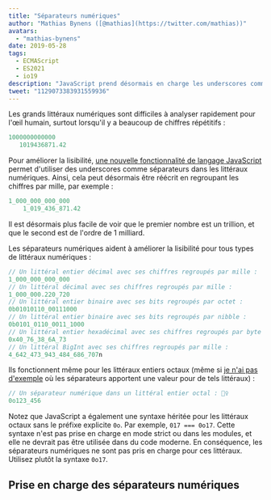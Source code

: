 ```yaml
---
title: "Séparateurs numériques"
author: "Mathias Bynens ([@mathias](https://twitter.com/mathias))"
avatars: 
  - "mathias-bynens"
date: 2019-05-28
tags: 
  - ECMAScript
  - ES2021
  - io19
description: "JavaScript prend désormais en charge les underscores comme séparateurs dans les littéraux numériques, augmentant ainsi la lisibilité et la maintenabilité du code source."
tweet: "1129073383931559936"
---
```

Les grands littéraux numériques sont difficiles à analyser rapidement pour l'œil humain, surtout lorsqu'il y a beaucoup de chiffres répétitifs :

```js
1000000000000
   1019436871.42
```

Pour améliorer la lisibilité, [une nouvelle fonctionnalité de langage JavaScript](https://github.com/tc39/proposal-numeric-separator) permet d'utiliser des underscores comme séparateurs dans les littéraux numériques. Ainsi, cela peut désormais être réécrit en regroupant les chiffres par mille, par exemple :

<!--truncate-->
```js
1_000_000_000_000
    1_019_436_871.42
```

Il est désormais plus facile de voir que le premier nombre est un trillion, et que le second est de l'ordre de 1 milliard.

Les séparateurs numériques aident à améliorer la lisibilité pour tous types de littéraux numériques :

```js
// Un littéral entier décimal avec ses chiffres regroupés par mille :
1_000_000_000_000
// Un littéral décimal avec ses chiffres regroupés par mille :
1_000_000.220_720
// Un littéral entier binaire avec ses bits regroupés par octet :
0b01010110_00111000
// Un littéral entier binaire avec ses bits regroupés par nibble :
0b0101_0110_0011_1000
// Un littéral entier hexadécimal avec ses chiffres regroupés par byte :
0x40_76_38_6A_73
// Un littéral BigInt avec ses chiffres regroupés par mille :
4_642_473_943_484_686_707n
```

Ils fonctionnent même pour les littéraux entiers octaux (même si [je n'ai pas d'exemple](https://github.com/tc39/proposal-numeric-separator/issues/44) où les séparateurs apportent une valeur pour de tels littéraux) :

```js
// Un séparateur numérique dans un littéral entier octal : 🤷‍♀️
0o123_456
```

Notez que JavaScript a également une syntaxe héritée pour les littéraux octaux sans le préfixe explicite `0o`. Par exemple, `017 === 0o17`. Cette syntaxe n'est pas prise en charge en mode strict ou dans les modules, et elle ne devrait pas être utilisée dans du code moderne. En conséquence, les séparateurs numériques ne sont pas pris en charge pour ces littéraux. Utilisez plutôt la syntaxe `0o17`.

## Prise en charge des séparateurs numériques

<feature-support chrome="75 /blog/v8-release-75#numeric-separators"
                 firefox="70 https://hacks.mozilla.org/2019/10/firefox-70-a-bountiful-release-for-all/"
                 safari="13"
                 nodejs="12.5.0 https://nodejs.org/en/blog/release/v12.5.0/"
                 babel="yes https://babeljs.io/docs/en/babel-plugin-proposal-numeric-separator"></feature-support>
